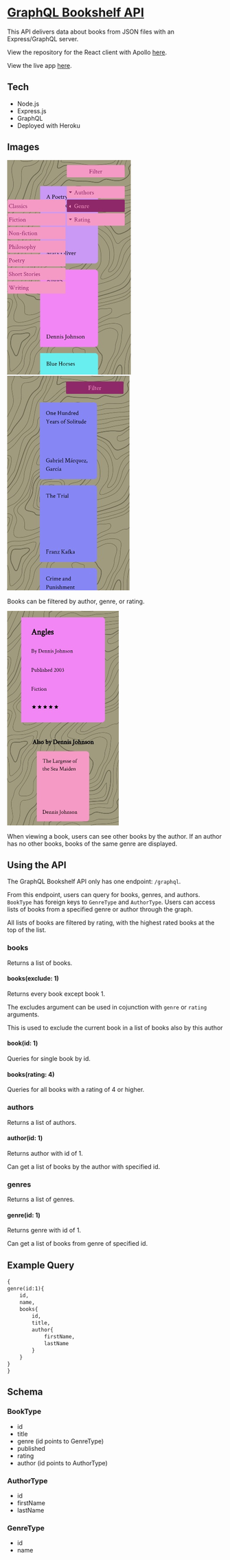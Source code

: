 # [GraphQL Bookshelf API](https://bookshelf-orcin.vercel.app/)

This API delivers data about books from JSON files with an Express/GraphQL server.

View the repository for the React client with Apollo [here](https://github.com/Rachanastasia/graphql-bookshelf-client).

View the live app [here](https://bookshelf-orcin.vercel.app/).

## Tech

- Node.js
- Express.js
- GraphQL
- Deployed with Heroku

## Images

![](/screenshots/menu.jpg)
![](/screenshots/filter-by-author.jpg)

Books can be filtered by author, genre, or rating.

![](/screenshots/also-by.jpg)

When viewing a book, users can see other books by the author. If an author has no other books, books of the same genre are displayed.

## Using the API

The GraphQL Bookshelf API only has one endpoint: `/graphql`.

From this endpoint, users can query for books, genres, and authors. `BookType` has foreign keys to `GenreType` and `AuthorType`. Users can access lists of books from a specified genre or author through the graph. 

All lists of books are filtered by rating, with the highest rated books at the top of the list.

### books

Returns a list of books.

#### books(exclude: 1)

Returns every book except book 1.

The excludes argument can be used in cojunction with `genre` or `rating` arguments.

This is used to exclude the current book in a list of books also by this author

#### book(id: 1)

Queries for single book by id.

#### books(rating: 4)

Queries for all books with a rating of 4 or higher.

### authors

Returns a list of authors.

#### author(id: 1)

Returns author with id of 1.

Can get a list of books by the author with specified id.

### genres

Returns a list of genres.

#### genre(id: 1)

Returns genre with id of 1.

Can get a list of books from genre of specified id.

## Example Query

```
{
genre(id:1){
    id,
    name,
    books{
        id,
        title,
        author{
            firstName,
            lastName
        }
    }
}
}

```

## Schema

### BookType

- id
- title
- genre (id points to GenreType)
- published
- rating
- author (id points to AuthorType)

### AuthorType

- id
- firstName
- lastName

### GenreType
- id
- name
